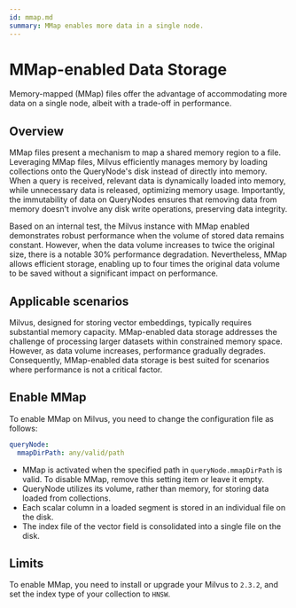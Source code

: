 ```yaml
---
id: mmap.md
summary: MMap enables more data in a single node.
---
```


# MMap-enabled Data Storage

Memory-mapped (MMap) files offer the advantage of accommodating more data on a single node, albeit with a trade-off in performance.

## Overview

MMap files present a mechanism to map a shared memory region to a file. Leveraging MMap files, Milvus efficiently manages memory by loading collections onto the QueryNode's disk instead of directly into memory. When a query is received, relevant data is dynamically loaded into memory, while unnecessary data is released, optimizing memory usage. Importantly, the immutability of data on QueryNodes ensures that removing data from memory doesn't involve any disk write operations, preserving data integrity.

Based on an internal test, the Milvus instance with MMap enabled demonstrates robust performance when the volume of stored data remains constant. However, when the data volume increases to twice the original size, there is a notable 30% performance degradation. Nevertheless, MMap allows efficient storage, enabling up to four times the original data volume to be saved without a significant impact on performance.


## Applicable scenarios

Milvus, designed for storing vector embeddings, typically requires substantial memory capacity. MMap-enabled data storage addresses the challenge of processing larger datasets within constrained memory space. However, as data volume increases, performance gradually degrades. Consequently, MMap-enabled data storage is best suited for scenarios where performance is not a critical factor.

## Enable MMap

To enable MMap on Milvus, you need to change the configuration file as follows:

```yaml
queryNode:
  mmapDirPath: any/valid/path
```

<div class="alert notes">

- MMap is activated when the specified path in `queryNode.mmapDirPath` is valid. To disable MMap, remove this setting item or leave it empty.
- QueryNode utilizes its volume, rather than memory, for storing data loaded from collections.
- Each scalar column in a loaded segment is stored in an individual file on the disk.
- The index file of the vector field is consolidated into a single file on the disk.

</div>

## Limits

To enable MMap, you need to install or upgrade your Milvus to `2.3.2`, and set the index type of your collection to `HNSW`.